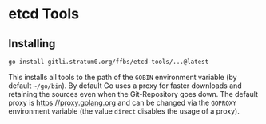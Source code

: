 # etcd Tools

## Installing

```sh
go install gitli.stratum0.org/ffbs/etcd-tools/...@latest
```

This installs all tools to the path of the `GOBIN` environment variable (by default `~/go/bin`). By default Go uses a proxy for faster downloads and retaining the sources even when the Git-Repository goes down. The default proxy is https://proxy.golang.org and can be changed via the `GOPROXY` environment variable (the value `direct` disables the usage of a proxy).
